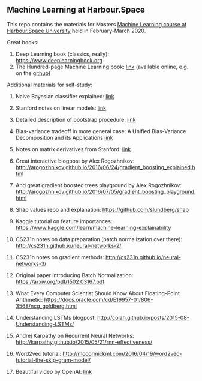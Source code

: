 ## Machine Learning at Harbour.Space
This repo contains the materials for Masters [Machine Learning course at Harbour.Space University](https://in.harbour.space/data-science/machine-learning-radoslav-neychev-vladislav-goncharenko/) held in February-March 2020.


Great books:
1. Deep Learning book (classics, really): https://www.deeplearningbook.org
2. The Hundred-page Machine Learning book: [link](http://themlbook.com) (available online, e.g. on the [github](https://github.com/ZakiaSalod/The-Hundred-Page-Machine-Learning-Book))


Additional materials for self-study:
1. Naive Bayesian classifier explained: [link](https://machinelearningmastery.com/classification-as-conditional-probability-and-the-naive-bayes-algorithm/)
2. Stanford notes on linear models: [link](http://cs229.stanford.edu/notes/cs229-notes1.pdf)
3. Detailed description of bootstrap procedure: [link](http://www.math.ntu.edu.tw/~hchen/teaching/LargeSample/notes/notebootstrap.pdf)
4. Bias-variance tradeoff in more general case: A Unified Bias-Variance Decomposition and its Applications [link](https://homes.cs.washington.edu/~pedrod/papers/mlc00a.pdf)
5. Notes on matrix derivatives from Stanford: [link]( http://cs231n.stanford.edu/handouts/derivatives.pdf)

6.  Great interactive blogpost by Alex Rogozhnikov: http://arogozhnikov.github.io/2016/06/24/gradient_boosting_explained.html
7.  And great gradient boosted trees playground by Alex Rogozhnikov: http://arogozhnikov.github.io/2016/07/05/gradient_boosting_playground.html
8. Shap values repo and explanation: https://github.com/slundberg/shap
9. Kaggle tutorial on feature importances: https://www.kaggle.com/learn/machine-learning-explainability
10. CS231n notes on data preparation (batch normalization over there): http://cs231n.github.io/neural-networks-2/
11. CS231n notes on gradient methods: http://cs231n.github.io/neural-networks-3/
12. Original paper introducing Batch Normalization: https://arxiv.org/pdf/1502.03167.pdf
13. What Every Computer Scientist Should Know About Floating-Point Arithmetic: https://docs.oracle.com/cd/E19957-01/806-3568/ncg_goldberg.html
14. Understanding LSTMs blogpost: http://colah.github.io/posts/2015-08-Understanding-LSTMs/
15. Andrej Karpathy on Recurrent Neural Networks: http://karpathy.github.io/2015/05/21/rnn-effectiveness/
16. Word2vec tutorial: http://mccormickml.com/2016/04/19/word2vec-tutorial-the-skip-gram-model/
17. Beautiful video by OpenAI: [link](https://t.me/c/1368890257/197)

